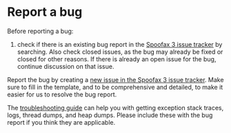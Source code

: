 # Report a bug

Before reporting a bug:

1. check if there is an existing bug report in the [Spoofax 3 issue tracker](https://github.com/metaborg/spoofax-pie/issues?q=is%3Aissue) by searching. Also check closed issues, as the bug may already be fixed or closed for other reasons. If there is already an open issue for the bug, continue discussion on that issue.

Report the bug by creating a [new issue in the Spoofax 3 issue tracker](https://github.com/metaborg/spoofax-pie/issues/new/choose).
Make sure to fill in the template, and to be comprehensive and detailed, to make it easier for us to resolve the bug report.

The [troubleshooting guide](eclipse_lwb/troubleshooting.md) can help you with getting exception stack traces, logs, thread dumps, and heap dumps. Please include these with the bug report if you think they are applicable.
